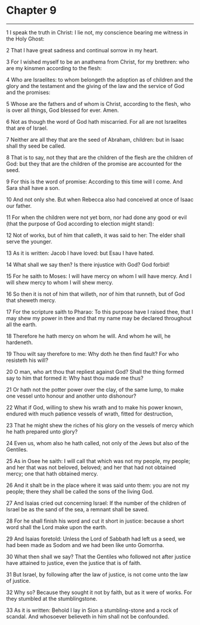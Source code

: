 # Chapter 9

***

1 I speak the truth in Christ: I lie not, my conscience bearing me witness in the Holy Ghost:

2 That I have great sadness and continual sorrow in my heart.

3 For I wished myself to be an anathema from Christ, for my brethren: who are my kinsmen according to the flesh:

4 Who are Israelites: to whom belongeth the adoption as of children and the glory and the testament and the giving of the law and the service of God and the promises:

5 Whose are the fathers and of whom is Christ, according to the flesh, who is over all things, God blessed for ever. Amen.

6 Not as though the word of God hath miscarried. For all are not Israelites that are of Israel.

7 Neither are all they that are the seed of Abraham, children: but in Isaac shall thy seed be called.

8 That is to say, not they that are the children of the flesh are the children of God: but they that are the children of the promise are accounted for the seed.

9 For this is the word of promise: According to this time will I come. And Sara shall have a son.

10 And not only she. But when Rebecca also had conceived at once of Isaac our father.

11 For when the children were not yet born, nor had done any good or evil (that the purpose of God according to election might stand):

12 Not of works, but of him that calleth, it was said to her: The elder shall serve the younger.

13 As it is written: Jacob I have loved: but Esau I have hated.

14 What shall we say then? Is there injustice with God? God forbid!

15 For he saith to Moses: I will have mercy on whom I will have mercy. And I will shew mercy to whom I will shew mercy.

16 So then it is not of him that willeth, nor of him that runneth, but of God that sheweth mercy.

17 For the scripture saith to Pharao: To this purpose have I raised thee, that I may shew my power in thee and that my name may be declared throughout all the earth.

18 Therefore he hath mercy on whom he will. And whom he will, he hardeneth.

19 Thou wilt say therefore to me: Why doth he then find fault? For who resisteth his will?

20 O man, who art thou that repliest against God? Shall the thing formed say to him that formed it: Why hast thou made me thus?

21 Or hath not the potter power over the clay, of the same lump, to make one vessel unto honour and another unto dishonour?

22 What if God, willing to shew his wrath and to make his power known, endured with much patience vessels of wrath, fitted for destruction,

23 That he might shew the riches of his glory on the vessels of mercy which he hath prepared unto glory?

24 Even us, whom also he hath called, not only of the Jews but also of the Gentiles.

25 As in Osee he saith: I will call that which was not my people, my people; and her that was not beloved, beloved; and her that had not obtained mercy; one that hath obtained mercy.

26 And it shalt be in the place where it was said unto them: you are not my people; there they shall be called the sons of the living God.

27 And Isaias cried out concerning Israel: If the number of the children of Israel be as the sand of the sea, a remnant shall be saved.

28 For he shall finish his word and cut it short in justice: because a short word shall the Lord make upon the earth.

29 And Isaias foretold: Unless the Lord of Sabbath had left us a seed, we had been made as Sodom and we had been like unto Gomorrha.

30 What then shall we say? That the Gentiles who followed not after justice have attained to justice, even the justice that is of faith.

31 But Israel, by following after the law of justice, is not come unto the law of justice.

32 Why so? Because they sought it not by faith, but as it were of works. For they stumbled at the stumblingstone.

33 As it is written: Behold I lay in Sion a stumbling-stone and a rock of scandal. And whosoever believeth in him shall not be confounded.

